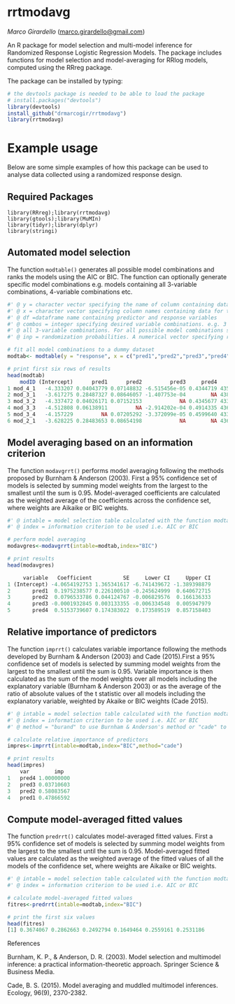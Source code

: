 # rrtmodavg
*Marco Girardello* (marco.girardello@gmail.com) 

An R package for model selection and multi-model inference for Randomized Response Logistic Regression 
Models. The package includes functions for model selection and model-averaging for RRlog models, computed using the RRreg package.

The package can be installed by typing:

```r
# the devtools package is needed to be able to load the package
# install.packages("devtools")
library(devtools)
install_github("drmarcogir/rrtmodavg")
library(rrtmodavg)
``` 

# Example usage
Below are some simple examples of how this package can be used to analyse data collected using a randomized response design. 

## Required Packages

```{r packages, message=FALSE}
library(RRreg);library(rrtmodavg)
library(gtools);library(MuMIn)
library(tidyr);library(dplyr)
library(stringi)
```

## Automated model selection
The function `modtable()` generates all possible model combinations and ranks the models using the AIC or BIC.
The function can optionally generate specific model combinations e.g. models containing all 
3-variable combinations, 4-variable combinations etc. 

```r
#' @ y = character vector specifying the name of column containing data for the response variable (binary) 
#' @ x = character vector specifying column names containing data for the predictor variables
#' @ df =dataframe name containing predictor and response variables
#' @ combos = integer specifying desired variable combinations. e.g. 3 for models containing
#' @ all 3-variable combinations. For all possible model combinations specify "all".
#' @ inp = randomization probabilities. A numerical vector specifying randomization probabilities (e.g. c(0.1,0.1). If not specificied default is c(0.1,0.1). 

# fit all model combinations to a dummy dataset
modtab<- modtable(y = "response", x = c("pred1","pred2","pred3","pred4"),df=dummy, combos ="all")

# print first six rows of results
head(modtab)
    modID (Intercept)      pred1      pred2         pred3     pred4      AIC      BIC  deltaBIC    weightBIC deltaAIC  weightAIC
1 mod_4_1   -4.333207 0.04043779 0.07148832 -6.515456e-05 0.4344719 435.9528 455.0234 14.537721 0.0004554068 3.956570 0.04097879
2 mod_3_1   -3.617275 0.28487327 0.08646057 -1.407753e-04        NA 438.4724 453.7289 13.243189 0.0008699683 6.476169 0.01162613
3 mod_3_2   -4.337472 0.04026171 0.07152153            NA 0.4345677 433.9532 449.2097  8.724007 0.0083335762 1.956987 0.11136869
4 mod_3_3   -4.512808 0.06138911         NA -2.914202e-04 0.4914335 436.7506 452.0071 11.521423 0.0020576913 4.754403 0.02749868
5 mod_3_4   -4.157229         NA 0.07205292 -3.372099e-05 0.4599640 433.9961 449.2526  8.766909 0.0081567161 1.999889 0.10900516
6 mod_2_1   -3.628225 0.28483653 0.08654198            NA        NA 436.4745 447.9169  7.431177 0.0159061784 4.478287 0.03156964

```
## Model averaging based on an information criterion
The function `modavgrrt()` performs model averaging following the methods proposed by
Burnham & Anderson (2003). First a 95% confidence set of models is selected by summing model weights from the largest to the smallest until the sum is 0.95. Model-averaged coefficients are calculated as the weighted average of the coefficients across the confidence set, where weights are Aikaike or BIC weights.


```r
#' @ intable = model selection table calculated with the function modtable
#' @ index = information criterion to be used i.e. AIC or BIC

# perform model averaging
modavgres<-modavgrrt(intable=modtab,index="BIC")

# print results
head(modavgres)

     variable   Coefficient          SE     Lower CI     Upper CI
1 (Intercept) -4.0654192753 1.365341617 -6.741439672 -1.389398879
2       pred1  0.1975238577 0.226100510 -0.245624999  0.640672715
3       pred2  0.0796533786 0.044124767 -0.006829576  0.166136333
4       pred3 -0.0001932845 0.003133355 -0.006334548  0.005947979
5       pred4  0.5153739607 0.174383022  0.173589519  0.857158403

```

## Relative importance of predictors

The function `imprrt()` calculates variable importance following the methods developed
by Burnham & Anderson (2003) and Cade (2015).First a 95% confidence set of models is selected by summing model weights from the largest to the smallest until the sum is 0.95. Variable importance is then calculated as the sum of the model weights over all models including the explanatory variable (Burnham & Anderson 2003) or as the average of the ratio of absolute values of the t statistic  over all models including the explanatory variable, weighted by Akaike or BIC weights (Cade 2015).

```r
#' @ intable = model selection table calculated with the function modtable
#' @ index = information criterion to be used i.e. AIC or BIC
#' @ method = "burand" to use Burnham & Anderson's method or "cade" to use Cade's method

# calculate relative importance of predictors
impres<-imprrt(intable=modtab,index="BIC",method="cade")

# print results
head(impres)
    var        imp
1   pred4 1.00000000
2   pred3 0.03710603
3   pred2 0.58083567
4   pred1 0.47866592

```


## Compute model-averaged fitted values
The function `predrrt()` calculates model-averaged fitted values. First a 95% confidence set of models is selected by summing model weights from the largest to the smallest until the sum is 0.95. Model-averaged fitted values are calculated as the weighted average of the fitted values of all the models of the confidence set, where weights are Aikaike or BIC weights. 

```r
#' @ intable = model selection table calculated with the function modtable
#' @ index = information criterion to be used i.e. AIC or BIC

# calculate model-averaged fitted values
fitres<-predrrt(intable=modtab,index="BIC")

# print the first six values
head(fitres)
[1] 0.3674067 0.2862663 0.2492794 0.1649464 0.2559161 0.2531186

```

References

Burnham, K. P., & Anderson, D. R. (2003). Model selection and multimodel inference: a practical information-theoretic approach. Springer Science & Business Media.

Cade, B. S. (2015). Model averaging and muddled multimodel inferences. Ecology, 96(9), 2370-2382.

